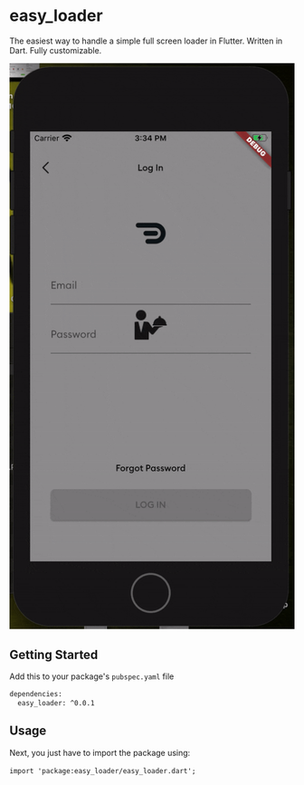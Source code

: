 # easy_loader

The easiest way to handle a simple full screen loader in Flutter. Written in Dart. Fully customizable.

![Screenshot](https://raw.githubusercontent.com/aligorithm/assets/master/ezgif-3-faf66acba323.gif)
## Getting Started

Add this to your package's `pubspec.yaml` file

```
dependencies:
  easy_loader: ^0.0.1
```

## Usage

Next, you just have to import the package using:

`import 'package:easy_loader/easy_loader.dart';`
